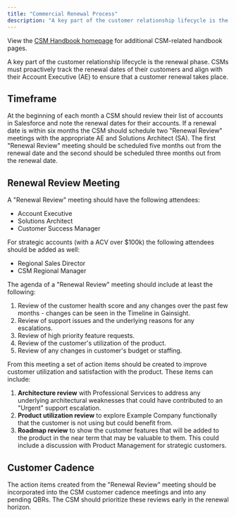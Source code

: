 ```yaml
---
title: "Commercial Renewal Process"
description: "A key part of the customer relationship lifecycle is the renewal phase"
---
```


View the [CSM Handbook homepage](/handbook/customer-success/csm/) for additional CSM-related handbook pages.

A key part of the customer relationship lifecycle is the renewal phase.  CSMs must proactively track the renewal dates of their customers and align with their Account Executive (AE) to ensure that a customer renewal takes place.

## Timeframe

At the beginning of each month a CSM should review their list of accounts in Salesforce and note the renewal dates for their accounts.  If a renewal date is within six months the CSM should schedule two "Renewal Review" meetings with the appropriate AE and Solutions Architect (SA).  The first "Renewal Review" meeting should be scheduled five months out from the renewal date and the second should be scheduled three months out from the renewal date.

## Renewal Review Meeting

A "Renewal Review" meeting should have the following attendees:

- Account Executive
- Solutions Architect
- Customer Success Manager

For strategic accounts (with a ACV over $100k) the following attendees should be added as well:

- Regional Sales Director
- CSM Regional Manager

The agenda of a "Renewal Review" meeting should include at least the following:

 1. Review of the customer health score and any changes over the past few months - changes can be seen in the Timeline in Gainsight.
 1. Review of support issues and the underlying reasons for any escalations.
 1. Review of high priority feature requests.
 1. Review of the customer's utilization of the product.
 1. Review of any changes in customer's budget or staffing.

From this meeting a set of action items should be created to improve customer utilization and satisfaction with the product.  These items can include:

 1. **Architecture review** with Professional Services to address any underlying architectural weaknesses that could have contributed to an "Urgent" support escalation.
 1. **Product utilization review** to explore Example Company functionally that the customer is not using but could benefit from.
 1. **Roadmap review** to show the customer features that will be added to the product in the near term that may be valuable to them.  This could include a discussion with Product Management for strategic customers.

## Customer Cadence

The action items created from the "Renewal Review" meeting should be incorporated into the CSM customer cadence meetings and into any pending QBRs. The CSM should prioritize these reviews early in the renewal horizon.
